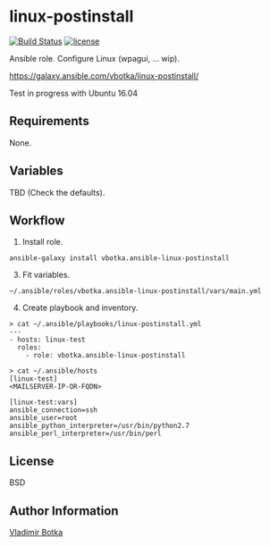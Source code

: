 linux-postinstall
=================

[![Build Status](https://travis-ci.org/vbotka/ansible-linux-postinstall.svg?branch=master)](https://travis-ci.org/vbotka/ansible-linux-postinstall)
[![license](https://img.shields.io/badge/license-BSD-red.svg)](https://www.freebsd.org/doc/en/articles/bsdl-gpl/article.html)

Ansible role. Configure Linux (wpagui, ... wip).

https://galaxy.ansible.com/vbotka/linux-postinstall/

Test in progress with Ubuntu 16.04


Requirements
------------

None.


Variables
---------

TBD (Check the defaults).


Workflow
--------

1) Install role.

```
ansible-galaxy install vbotka.ansible-linux-postinstall
```

3) Fit variables.

```
~/.ansible/roles/vbotka.ansible-linux-postinstall/vars/main.yml
```

4) Create playbook and inventory.

```
> cat ~/.ansible/playbooks/linux-postinstall.yml
---
- hosts: linux-test
  roles:
    - role: vbotka.ansible-linux-postinstall
```

```
> cat ~/.ansible/hosts
[linux-test]
<MAILSERVER-IP-OR-FQDN>

[linux-test:vars]
ansible_connection=ssh
ansible_user=root
ansible_python_interpreter=/usr/bin/python2.7
ansible_perl_interpreter=/usr/bin/perl
```


License
-------

BSD


Author Information
------------------

[Vladimir Botka](https://botka.link)
